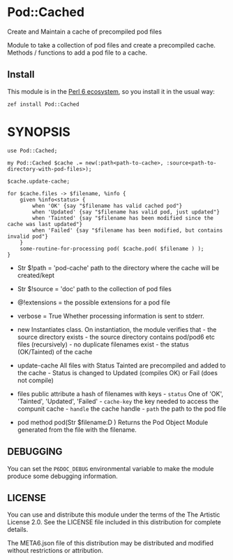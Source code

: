 # Pod::Cached

Create and Maintain a cache of precompiled pod files

Module to take a collection of pod files and create a precompiled cache. Methods / functions
to add a pod file to a cache.

## Install

This module is in the [Perl 6 ecosystem](https://modules.perl6.org), so you install it in the usual way:

    zef install Pod::Cached


# SYNOPSIS
```perl6
use Pod::Cached;

my Pod::Cached $cache .= new(:path<path-to-cache>, :source<path-to-directory-with-pod-files>);

$cache.update-cache;

for $cache.files -> $filename, %info {
    given %info<status> {
        when 'OK' {say "$filename has valid cached pod"}
        when 'Updated' {say "$filename has valid pod, just updated"}
        when 'Tainted' {say "$filename has been modified since the cache was last updated"}
        when 'Failed' {say "$filename has been modified, but contains invalid pod"}
    }
    some-routine-for-processing pod( $cache.pod( $filename ) );
}
```

- Str $!path = 'pod-cache'
    path to the directory where the cache will be created/kept

- Str $!source = 'doc'
    path to the collection of pod files

- @!extensions = <pod pod6>
    the possible extensions for a pod file

- verbose = True
    Whether processing information is sent to stderr.

- new
    Instantiates class. On instantiation, the module verifies that
        - the source directory exists
        - the source directory contains pod/pod6 etc files (recursively)
        - no duplicate filenames exist
        - the status (OK/Tainted) of the cache

- update-cache
    All files with Status Tainted are precompiled and added to the cache
        - Status is changed to Updated (compiles OK) or Fail (does not compile)

- files
    public attribute
    a hash of filenames with keys
        - `status` One of 'OK', 'Tainted', 'Updated', 'Failed'
        -  `cache-key` the key needed to access the compunit cache
        - `handle` the cache handle
        -  `path` the path to the pod file

- pod
    method pod(Str $filename:D )
    Returns the Pod Object Module generated from the file with the filename.



## DEBUGGING

You can set the `P6DOC_DEBUG` environmental variable to make the
module produce some debugging information.


## LICENSE

You can use and distribute this module under the terms of the The Artistic License 2.0. See the LICENSE file included in this distribution for complete details.

The META6.json file of this distribution may be distributed and modified without restrictions or attribution.
